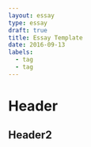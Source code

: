 ```yaml
---
layout: essay
type: essay
draft: true
title: Essay Template
date: 2016-09-13
labels:
  - tag
  - tag
---
```


# Header

## Header2